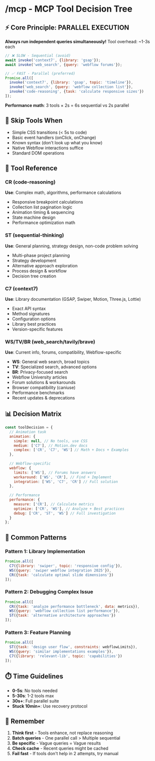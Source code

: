 # /mcp - MCP Tool Decision Tree

## ⚡ Core Principle: PARALLEL EXECUTION
**Always run independent queries simultaneously!** Tool overhead: ~1-3s each

```js
// ❌ SLOW - Sequential (avoid)
await invoke('context7', {library: 'gsap'});
await invoke('web_search', {query: 'webflow forums'});

// ✅ FAST - Parallel (preferred)
Promise.all([
  invoke('context7', {library: 'gsap', topic: 'timeline'}),
  invoke('web_search', {query: 'webflow collection list'}),
  invoke('code-reasoning', {task: 'calculate responsive sizes'})
]);
```

**Performance math**: 3 tools × 2s = 6s sequential vs 2s parallel

## 🛑 Skip Tools When
- Simple CSS transitions (< 5s to code)
- Basic event handlers (onClick, onChange)
- Known syntax (don't look up what you know)
- Native Webflow interactions suffice
- Standard DOM operations

## 🔧 Tool Reference

### **CR** (code-reasoning)
**Use**: Complex math, algorithms, performance calculations
- Responsive breakpoint calculations
- Collection list pagination logic
- Animation timing & sequencing
- State machine design
- Performance optimization math

### **ST** (sequential-thinking)
**Use**: General planning, strategy design, non-code problem solving
- Multi-phase project planning
- Strategy development
- Alternative approach exploration
- Process design & workflow
- Decision tree creation

### **C7** (context7)
**Use**: Library documentation (GSAP, Swiper, Motion, Three.js, Lottie)
- Exact API syntax
- Method signatures
- Configuration options
- Library best practices
- Version-specific features

### **WS/TV/BR** (web_search/tavily/brave)
**Use**: Current info, forums, compatibility, Webflow-specific
- **WS**: General web search, broad topics
- **TV**: Specialized search, advanced options
- **BR**: Privacy-focused search
- Webflow University articles
- Forum solutions & workarounds
- Browser compatibility (caniuse)
- Performance benchmarks
- Recent updates & deprecations

## 📊 Decision Matrix

```js
const toolDecision = {
  // Animation task
  animation: {
    simple: null, // No tools, use CSS
    medium: ['C7'], // Motion.dev docs
    complex: ['CR', 'C7', 'WS'] // Math + Docs + Examples
  },
  
  // Webflow-specific
  webflow: {
    limits: ['WS'], // Forums have answers
    workaround: ['WS', 'CR'], // Find + Implement
    integration: ['WS', 'C7', 'CR'] // Full solution
  },
  
  // Performance
  performance: {
    measure: ['CR'], // Calculate metrics
    optimize: ['CR', 'WS'], // Analyze + Best practices
    debug: ['CR', 'ST', 'WS'] // Full investigation
  }
};
```

## 🚀 Common Patterns

### Pattern 1: Library Implementation
```js
Promise.all([
  C7({library: 'swiper', topic: 'responsive config'}),
  WS({query: 'swiper webflow integration 2025'}),
  CR({task: 'calculate optimal slide dimensions'})
]);
```

### Pattern 2: Debugging Complex Issue
```js
Promise.all([
  CR({task: 'analyze performance bottleneck', data: metrics}),
  WS({query: 'webflow collection list performance'}),
  ST({task: 'alternative architecture approaches'})
]);
```

### Pattern 3: Feature Planning
```js
Promise.all([
  ST({task: 'design user flow', constraints: webflowLimits}),
  WS({query: 'similar implementations examples'}),
  C7({library: 'relevant-lib', topic: 'capabilities'})
]);
```

## ⏱️ Time Guidelines
- **0-5s**: No tools needed
- **5-30s**: 1-2 tools max
- **30s+**: Full parallel suite
- **Stuck 10min+**: Use recovery protocol

## 🎯 Remember
1. **Think first** - Tools enhance, not replace reasoning
2. **Batch queries** - One parallel call > Multiple sequential
3. **Be specific** - Vague queries = Vague results
4. **Check cache** - Recent queries might be cached
5. **Fail fast** - If tools don't help in 2 attempts, try manual